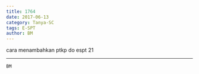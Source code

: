 ```yaml
---
title: 1764
date: 2017-06-13
category: Tanya-SC
tags: E-SPT
author: BM
---
```


cara menambahkan ptkp do espt 21

---



`BM`
